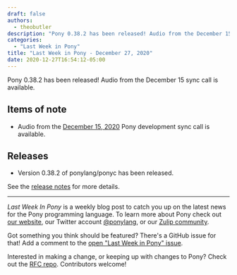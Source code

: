 ```yaml
---
draft: false
authors:
  - theobutler
description: "Pony 0.38.2 has been released! Audio from the December 15 sync call is available."
categories:
  - "Last Week in Pony"
title: "Last Week in Pony - December 27, 2020"
date: 2020-12-27T16:54:12-05:00
---
```


Pony 0.38.2 has been released! Audio from the December 15 sync call is available.
<!-- more -->

## Items of note

- Audio from the [December 15, 2020](https://sync-recordings.ponylang.io/r/2020_12_15.m4a) Pony development sync call is available.

## Releases

- Version 0.38.2 of ponylang/ponyc has been released.

See the [release notes](https://github.com/ponylang/ponyc/releases/tag/0.38.2) for more details.

---

_Last Week In Pony_ is a weekly blog post to catch you up on the latest news for the Pony programming language. To learn more about Pony check out [our website](https://ponylang.io), our Twitter account [@ponylang](https://twitter.com/ponylang), or our [Zulip community](https://ponylang.zulipchat.com).

Got something you think should be featured? There's a GitHub issue for that! Add a comment to the [open "Last Week in Pony" issue](https://github.com/ponylang/ponylang.github.io/issues?q=is%3Aissue+is%3Aopen+label%3Alast-week-in-pony).

Interested in making a change, or keeping up with changes to Pony? Check out the [RFC repo](https://github.com/ponylang/rfcs). Contributors welcome!
